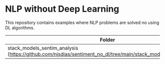 # NLP without Deep Learning

This repository contains examples where NLP problems are solved no using DL algorithms.

Folder| Description
------|---------
stack_models_sentim_analysis (https://github.com/njsdias/sentiment_no_dl/tree/main/stack_models_sentim_analysis)| sdfdsfdgfdg
